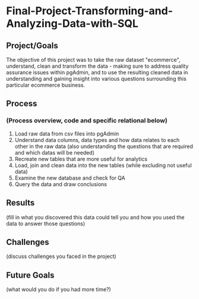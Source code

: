 # Final-Project-Transforming-and-Analyzing-Data-with-SQL

## Project/Goals
The objective of this project was to take the raw dataset "ecommerce", understand, clean and transform the data - making sure to address quality assurance issues within pgAdmin, and to use the resulting cleaned data in understanding and gaining insight into various questions surrounding this particular ecommerce business.

## Process
### (Process overview, code and specific relational below)
1. Load raw data from csv files into pgAdmin
2. Understand data columns, data types and how data relates to each other in the raw data (also understanding the questions that are required and which datas will be needed)
3. Recreate new tables that are more useful for analytics
4. Load, join and clean data into the new tables (while excluding not useful data)
5. Examine the new database and check for QA
6. Query the data and draw conclusions

## Results
(fill in what you discovered this data could tell you and how you used the data to answer those questions)

## Challenges 
(discuss challenges you faced in the project)

## Future Goals
(what would you do if you had more time?)
